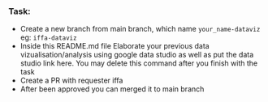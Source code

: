 ### Task: 
* Create a new branch from main branch, which name `your_name-dataviz` eg: `iffa-dataviz`
* Inside this README.md file Elaborate your previous data vizualisation/analysis using google data studio as well as put the data studio link here. You may delete this command after you finish with the task
* Create a PR with requester iffa
* After been approved you can merged it to main branch
